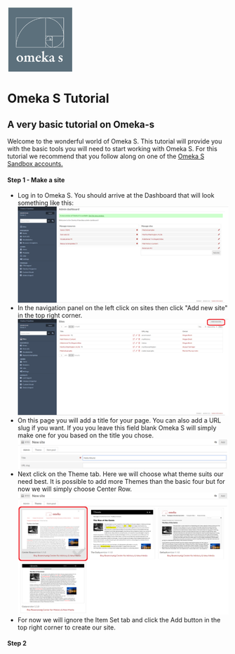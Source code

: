 <img src="omeka-s.png" alt="Logo" width="150px" hight="150px">

# Omeka S Tutorial
## A very basic tutorial on Omeka-s  

Welcome to the wonderful world of Omeka S.  This tutorial will provide you with the basic tools you will need to start working with Omeka S.  For this tutorial we recommend that you follow along on one of the [Omeka S Sandbox accounts.](https://omeka.org/s/download/#sandbox)  

#### Step 1 - Make a site
* Log in to Omeka S.  You should arrive at the Dashboard that will look something like this:  
  ![Screenshot 1][scrn1]  
* In the navigation panel on the left click on sites then click "Add new site" in the top right corner.  
  ![Screenshot 2][scrn2]  
* On this page you will add a title for your page.  You can also add a URL slug if you want.  If you you leave this field blank Omeka S will simply make one for you based on the title you chose.  
  ![Screenshot 3][scrn3]  
* Next click on the Theme tab.  Here we will choose what theme suits our need best.  It is possible to add more Themes than the basic four but for now we will simply choose Center Row.  
  ![Screenshot 4][scrn4]  
* For now we will ignore the Item Set tab and click the Add button in the top right corner to create our site.  

#### Step 2
  
  
  
  
  
  
  
  
  
  
  
  
  
  
  [scrn1]: Scrn-shot-1.png
  [scrn2]: Scrn-shot-2.png
  [scrn3]: Scrn-shot-3.png
  [scrn4]: Scrn-shot-4.png
  [scrn5]: Scrn-shot-5.png
  [scrn6]: Scrn-shot-6.png
  [scrn7]: Scrn-shot-7.png
